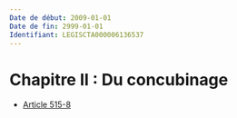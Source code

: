 ```yaml
---
Date de début: 2009-01-01
Date de fin: 2999-01-01
Identifiant: LEGISCTA000006136537
---
```


<h1>Chapitre II : Du concubinage</h1>

- [Article 515-8](article_515-8.md)
